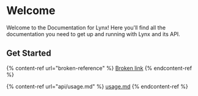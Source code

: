 # Welcome

Welcome to the Documentation for Lynx! Here you'll find all the documentation you need to get up and running with Lynx and its API.

## Get Started

{% content-ref url="broken-reference" %}
[Broken link](broken-reference)
{% endcontent-ref %}

{% content-ref url="api/usage.md" %}
[usage.md](api/usage.md)
{% endcontent-ref %}
